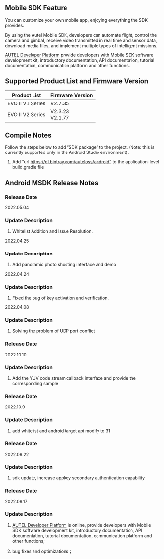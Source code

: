 ## Mobile SDK Feature

You can customize your own mobile app, enjoying everything the SDK provides.

By using the Autel Mobile SDK, developers can automate flight, control the camera and gimbal, receive video transmitted in real time and sensor data, download media files, and implement multiple types of intelligent missions.

[AUTEL Developer Platform](https://developer.autelrobotics.com) provide developers with Mobile SDK software development kit, introductory documentation, API documentation, tutorial documentation, communication platform and other functions.


## Supported Product List and Firmware Version

| Product List     | Firmware Version    |
| ---------------- | ------------------- |
| EVO II V1 Series | V2.7.35             |
| EVO II V2 Series | V2.3.23<br/>V2.1.77 |


## Compile Notes

Follow the steps below to add “SDK package” to the project. (Note: this is currently supported only in the Android Studio environment):

1. Add “url https://dl.bintray.com/auteloss/android” to the application-level build.gradle file

## Android MSDK Release Notes

### Release Date
2022.05.04

### Update Description

1. Whitelist Addition and Issue Resolution.

2022.04.25

### Update Description

1. Add panoramic photo shooting interface and demo

2022.04.24

### Update Description

1. Fixed the bug of key activation and verification.

2022.04.08

### Update Description

1. Solving the problem of UDP port conflict

### Release Date

2022.10.10

### Update Description

1. Add the YUV code stream callback interface and provide the corresponding sample

### Release Date

2022.10.9

### Update Description

1. add whitelist and android target api modify to 31

### Release Date

2022.09.22

### Update Description

1. sdk update, increase appkey secondary authentication capability

### Release Date

2022.09.17

### Update Description

1.  [AUTEL Developer Platform](https://developer.autelrobotics.com) is online, provide developers with Mobile SDK software development kit, introductory documentation, API documentation, tutorial documentation, communication platform and other functions;

2.  bug fixes and optimizations；
